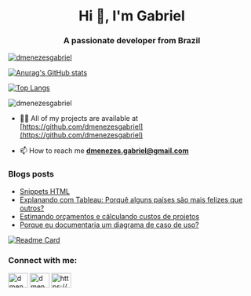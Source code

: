 <h1 align="center">Hi 👋, I'm Gabriel</h1>
<h3 align="center">A passionate developer from Brazil</h3>

<p align="left"> <a href="https://twitter.com/dmenezesgabriel" target="blank"><img src="https://img.shields.io/twitter/follow/dmenezesgabriel?logo=twitter&style=for-the-badge" alt="dmenezesgabriel" /></a> </p>

[![Anurag's GitHub stats](https://github-readme-stats.vercel.app/api?username=dmenezesgabriel&count_private=true&show_icons=true)](https://github.com/dmenezesgabriel/github-readme-stats)

[![Top Langs](https://github-readme-stats.vercel.app/api/top-langs/?username=dmenezesgabriel&count_private=true&show_icons=true)](https://github.com/dmenezesgabriel/github-readme-stats)

<p><img align="center" src="https://github-readme-streak-stats.herokuapp.com/?user=dmenezesgabriel&" alt="dmenezesgabriel" /></p>

- 👨‍💻 All of my projects are available at [https://github.com/dmenezesgabriel](https://github.com/dmenezesgabriel)

- 📫 How to reach me **dmenezes.gabriel@gmail.com**

### Blogs posts

<!-- BLOG-POST-LIST:START -->
- [Snippets HTML](https://dmenezesgabriel.github.io/web/html-snippets/)
- [Explanando com Tableau: Porquê alguns países são mais felizes que outros?](https://dmenezesgabriel.github.io/tableau/tableau-porque-paises-mais-felizes-que-outros/)
- [Estimando orçamentos e cálculando custos de projetos](https://dmenezesgabriel.github.io/projetos/custos-orcamento-projetos/)
- [Porque eu documentaria um diagrama de caso de uso?](https://dmenezesgabriel.github.io/documentacao/documentacao-de-casos-de-uso/)
<!-- BLOG-POST-LIST:END -->

[![Readme Card](https://github-readme-stats.vercel.app/api/pin/?username=dmenezesgabriel&repo=jupyter-analytics&count_private=true&show_icons=true)](https://github.com/dmenezesgabriel/jupyter-analytics)

<h3 align="left">Connect with me:</h3>
<p align="left">
<a href="https://twitter.com/dmenezesgabriel" target="blank"><img align="center" src="https://cdn.jsdelivr.net/npm/simple-icons@3.0.1/icons/twitter.svg" alt="dmenezesgabriel" height="30" width="40" /></a>
<a href="https://linkedin.com/in/dmenezesgabriel" target="blank"><img align="center" src="https://cdn.jsdelivr.net/npm/simple-icons@3.0.1/icons/linkedin.svg" alt="dmenezesgabriel" height="30" width="40" /></a>
<a href="https://dmenezesgabriel.github.io/feed.xml" target="blank"><img align="center" src="https://cdn.jsdelivr.net/npm/simple-icons@3.0.1/icons/rss.svg" alt="https://dmenezesgabriel.github.io/feed.xml" height="30" width="40" /></a>
</p>
